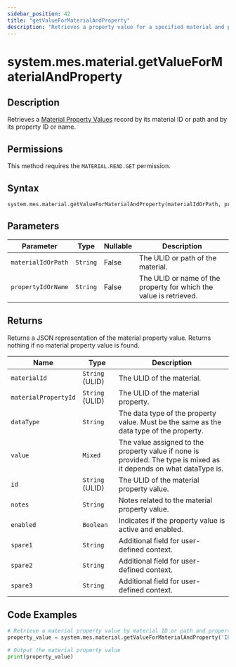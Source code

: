 ```yaml
---
sidebar_position: 42
title: "getValueForMaterialAndProperty"
description: "Retrieves a property value for a specified material and property."
---
```


# system.mes.material.getValueForMaterialAndProperty

## Description

Retrieves a [Material Property Values](../../data-model/material-model/material-property-value) record by its material ID or path and by its property ID or name.


## Permissions

This method requires the `MATERIAL.READ.GET` permission.

## Syntax

```python
system.mes.material.getValueForMaterialAndProperty(materialIdOrPath, propertyIdOrName)
```

## Parameters

| Parameter          | Type     | Nullable | Description                                                        |
|--------------------|----------|----------|--------------------------------------------------------------------|
| `materialIdOrPath` | `String` | False    | The ULID or path of the material.                                  |
| `propertyIdOrName` | `String` | False    | The ULID or name of the property for which the value is retrieved. |

## Returns

Returns a JSON representation of the material property value. Returns nothing if no material property value is found.

| Name                 | Type            | Description                                                                                                        |
|----------------------|-----------------|--------------------------------------------------------------------------------------------------------------------|
| `materialId`         | `String` (ULID) | The ULID of the material.                                                                                          |
| `materialPropertyId` | `String` (ULID) | The ULID of the material property.                                                                                 |
| `dataType`           | `String`        | The data type of the property value. Must be the same as the data type of the property.                            |
| `value`              | `Mixed`         | The value assigned to the property value if none is provided. The type is mixed as it depends on what dataType is. |
| `id`                 | `String` (ULID) | The ULID of the material property value.                                                                           |
| `notes`              | `String`        | Notes related to the material property value.                                                                      |
| `enabled`            | `Boolean`       | Indicates if the property value is active and enabled.                                                             |
| `spare1`             | `String`        | Additional field for user-defined context.                                                                         |
| `spare2`             | `String`        | Additional field for user-defined context.                                                                         |
| `spare3`             | `String`        | Additional field for user-defined context.                                                                         |

## Code Examples

```python
# Retrieve a material property value by material ID or path and property ID or name
property_value = system.mes.material.getValueForMaterialAndProperty('IRB/5391537510212', 'Density')

# Output the material property value
print(property_value)
```
